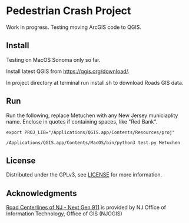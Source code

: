 # Pedestrian Crash Project

Work in progress.  Testing moving ArcGIS code to QGIS.

## Install

Testing on MacOS Sonoma only so far.

Install latest QGIS from https://qgis.org/download/.

In project directory at terminal run install.sh to download Roads GIS data.

## Run

Run the following, replace Metuchen with any New Jersey municiaplity name.  Enclose in quotes if containing spaces, like "Red Bank".

```
export PROJ_LIB="/Applications/QGIS.app/Contents/Resources/proj"

/Applications/QGIS.app/Contents/MacOS/bin/python3 test.py Metuchen
```

## License

Distributed under the GPLv3, see [LICENSE](LICENSE) for more information.

## Acknowledgments

[Road Centerlines of NJ - Next Gen 911](https://njogis-newjersey.opendata.arcgis.com/documents/newjersey::road-centerlines-of-nj-next-gen-911-shp/about) is provided by NJ Office of Information Technology, Office of GIS (NJOGIS)


